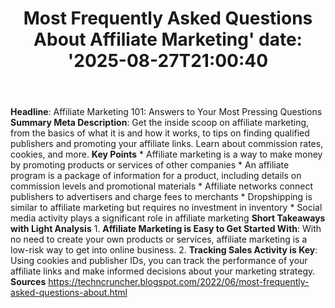 ﻿---
title: "Most Frequently Asked Questions About Affiliate Marketing'
date: '2025-08-27T21:00:40"
category: "Markets"
summary: ""
slug: "most frequently asked questions about affiliate marketing"
source_urls:
  - "https://techncruncher.blogspot.com/2022/06/most-frequently-asked-questions-about.html"
seo:
  title: "Most Frequently Asked Questions About Affiliate Marketing | Hash n Hedge'
  description: '"
  keywords: ["news", "markets", "brief"]
---
**Headline**: Affiliate Marketing 101: Answers to Your Most Pressing Questions  **Summary Meta Description**: Get the inside scoop on affiliate marketing, from the basics of what it is and how it works, to tips on finding qualified publishers and promoting your affiliate links. Learn about commission rates, cookies, and more.  **Key Points**  * Affiliate marketing is a way to make money by promoting products or services of other companies * An affiliate program is a package of information for a product, including details on commission levels and promotional materials * Affiliate networks connect publishers to advertisers and charge fees to merchants * Dropshipping is similar to affiliate marketing but requires no investment in inventory * Social media activity plays a significant role in affiliate marketing  **Short Takeaways with Light Analysis**  1. **Affiliate Marketing is Easy to Get Started With**: With no need to create your own products or services, affiliate marketing is a low-risk way to get into online business. 2. **Tracking Sales Activity is Key**: Using cookies and publisher IDs, you can track the performance of your affiliate links and make informed decisions about your marketing strategy.  **Sources**  https://techncruncher.blogspot.com/2022/06/most-frequently-asked-questions-about.html 
